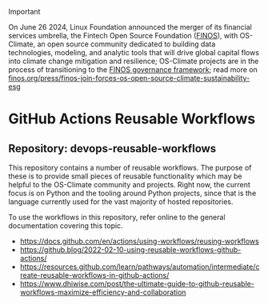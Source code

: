 <!-- markdownlint-disable -->
<!-- prettier-ignore-start -->
> [!IMPORTANT]
> On June 26 2024, Linux Foundation announced the merger of its financial services umbrella, the Fintech Open Source Foundation ([FINOS](https://finos.org)), with OS-Climate, an open source community dedicated to building data technologies, modeling, and analytic tools that will drive global capital flows into climate change mitigation and resilience; OS-Climate projects are in the process of transitioning to the [FINOS governance framework](https://community.finos.org/docs/governance); read more on [finos.org/press/finos-join-forces-os-open-source-climate-sustainability-esg](https://finos.org/press/finos-join-forces-os-open-source-climate-sustainability-esg)
<!-- prettier-ignore-end -->
<!-- markdownlint-enable -->

# GitHub Actions Reusable Workflows

## Repository: devops-reusable-workflows

This repository contains a number of reusable workflows. The purpose of these
is to provide small pieces of reusable functionality which may be helpful to
the OS-Climate community and projects. Right now, the current focus is on
Python and the tooling around Python projects, since that is the language
currently used for the vast majority of hosted repositories.

To use the workflows in this repository, refer online to the general
documentation covering this topic.

- <https://docs.github.com/en/actions/using-workflows/reusing-workflows>
- <https://github.blog/2022-02-10-using-reusable-workflows-github-actions/>
- <https://resources.github.com/learn/pathways/automation/intermediate/create-reusable-workflows-in-github-actions/>
- <https://www.dhiwise.com/post/the-ultimate-guide-to-github-reusable-workflows-maximize-efficiency-and-collaboration>

<!--
[comment]: # SPDX-License-Identifier: Apache-2.0
[comment]: # SPDX-FileCopyrightText: 2024 The Linux Foundation <https://linuxfoundation.org>
-->
